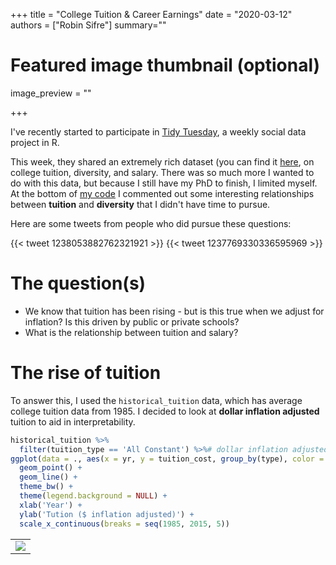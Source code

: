 +++
title = "College Tuition & Career Earnings"
date = "2020-03-12"
authors = ["Robin Sifre"]
summary=""


# Featured image thumbnail (optional)
image_preview = ""

+++

I've recently started to participate in [Tidy Tuesday](https://thomasmock.netlify.com/post/tidytuesday-a-weekly-social-data-project-in-r/), a weekly social data project in R.  

This week, they shared an extremely rich dataset (you can find it [here](https://github.com/rfordatascience/tidytuesday/tree/master/data/2020/2020-03-10), on college tuition, diversity, and salary. There was so much more I wanted to do with this data, but because I still have my PhD to finish, I limited myself. At the bottom of [my code](https://github.com/rrobinn/tidy-tuesday/tree/master/20200310-Tuition-Diversity) I commented out some interesting relationships between <b>tuition</b> and <b>diversity</b> that I didn't have time to pursue.  

Here are some tweets from people who did pursue these questions:

{{< tweet 1238053882762321921 >}}
{{< tweet 1237769330336595969 >}}


# The question(s) 
- We know that tuition has been rising - but is this true when we adjust for inflation? Is this driven by public or private schools?  
- What is the relationship between tuition and salary?

# The rise of tuition
To answer this, I used the `historical_tuition` data, which has average college tuition data from 1985. I decided to look at <b> dollar inflation adjusted</b> tuition to aid in interpretability. 

```r
historical_tuition %>% 
  filter(tuition_type == 'All Constant') %>%# dollar inflation adjusted     
ggplot(data = ., aes(x = yr, y = tuition_cost, group_by(type), color = type) ) + 
  geom_point() +
  geom_line() + 
  theme_bw() + 
  theme(legend.background = NULL) +
  xlab('Year') +
  ylab('Tution ($ inflation adjusted)') + 
  scale_x_continuous(breaks = seq(1985, 2015, 5))
```

<table class="image">
<tr><td><img src="/post-img/tuition-increase.png" alt=" "/></td></tr>
</table>  